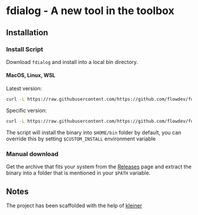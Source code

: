 # fdialog - A new tool in the toolbox

## Installation

### Install Script

Download `fdialog` and install into a local bin directory.

#### MacOS, Linux, WSL

Latest version:

```bash
curl -L https://raw.githubusercontent.com/https://github.com/flowdev/fdialog/main/generated/install.sh | sh
```

Specific version:

```bash
curl -L https://raw.githubusercontent.com/https://github.com/flowdev/fdialog/main/generated/install.sh | sh -s 0.0.4
```

The script will install the binary into `$HOME/bin` folder by default, you can override this by setting
`$CUSTOM_INSTALL` environment variable

### Manual download

Get the archive that fits your system from the [Releases](https://github.com/https://github.com/flowdev/fdialog/releases) page and
extract the binary into a folder that is mentioned in your `$PATH` variable.

## Notes

The project has been scaffolded with the help of [kleiner](https://github.com/can3p/kleiner)
